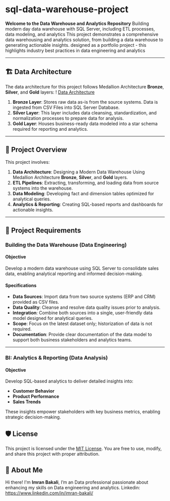 # sql-data-warehouse-project
**Welcome to the Data Warehouse and Analytics Repository**
Building modern day data warehouse with SQL Server, including ETL processes, data modeling, and analytics
This project demonstrates a comprehensive data warehousing and analytics solution, from building a data warehouse to generating actionable insights. designed as a portfolio project - this highlights industry best practices in data engineering and analytics 

---
## 🏗️ Data Architecture

The data architecture for this project follows Medallion Architecture **Bronze**, **Silver**, and **Gold** layers:
! [Data Architecture]([https://drive.google.com/file/d/1a-8SXjCVeWXyhyuJgJw9sjmM-5Xc76jV/view?usp=sharing])

1. **Bronze Layer**: Stores raw data as-is from the source systems. Data is ingested from CSV Files into SQL Server Database.
2. **Silver Layer**: This layer includes data cleansing, standardization, and normalization processes to prepare data for analysis.
3. **Gold Layer**: Houses business-ready data modeled into a star schema required for reporting and analytics.

---
## 📖 Project Overview

This project involves:

1. **Data Architecture**: Designing a Modern Data Warehouse Using Medallion Architecture **Bronze**, **Silver**, and **Gold** layers.
2. **ETL Pipelines**: Extracting, transforming, and loading data from source systems into the warehouse.
3. **Data Modeling**: Developing fact and dimension tables optimized for analytical queries.
4. **Analytics & Reporting**: Creating SQL-based reports and dashboards for actionable insights.

---

## 🚀 Project Requirements

### Building the Data Warehouse (Data Engineering)

#### Objective
Develop a modern data warehouse using SQL Server to consolidate sales data, enabling analytical reporting and informed decision-making.

#### Specifications
- **Data Sources**: Import data from two source systems (ERP and CRM) provided as CSV files.
- **Data Quality**: Cleanse and resolve data quality issues prior to analysis.
- **Integration**: Combine both sources into a single, user-friendly data model designed for analytical queries.
- **Scope**: Focus on the latest dataset only; historization of data is not required.
- **Documentation**: Provide clear documentation of the data model to support both business stakeholders and analytics teams.

---

### BI: Analytics & Reporting (Data Analysis)

#### Objective
Develop SQL-based analytics to deliver detailed insights into:
- **Customer Behavior**
- **Product Performance**
- **Sales Trends**

These insights empower stakeholders with key business metrics, enabling strategic decision-making.  


## 🛡️ License

This project is licensed under the [MIT License](LICENSE). You are free to use, modify, and share this project with proper attribution.

## 🌟 About Me

Hi there! I'm **Imran Bakali**, I’m an Data professional passionate about enhancing my skills on Data engineering and analytics. Linkedin: https://www.linkedin.com/in/imran-bakali/
